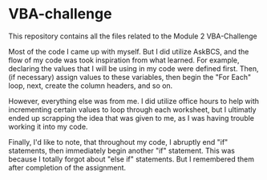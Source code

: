 # VBA-challenge
This repository contains all the files related to the Module 2 VBA-Challenge

Most of the code I came up with myself. But I did utilize AskBCS, and the flow of my code was took inspiration from what learned. For example, declaring the values that I will be using in my code were defined first. Then, (if necessary) assign values to these variables, then begin the "For Each" loop, next, create the column headers, and so on.

However, everything else was from me. I did utilize office hours to help with incrementing certain values to loop through each worksheet, but I ultimatly ended up scrapping the idea that was given to me, as I was having trouble working it into my code.

Finally, I'd like to note, that throughout my code, I abruptly end "if" statements, then immediately begin another "if" statement. This was because I totally forgot about "else if" statements. But I remembered them after completion of the assignment.
